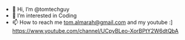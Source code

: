 - 👋 Hi, I’m @tomtechguy
- 👀 I’m interested in Coding
- 📫 How to reach me tom.almarah@gmail.com and my youtube :] https://www.youtube.com/channel/UCpyBLeo-XorBPtY2W6dtQbA
